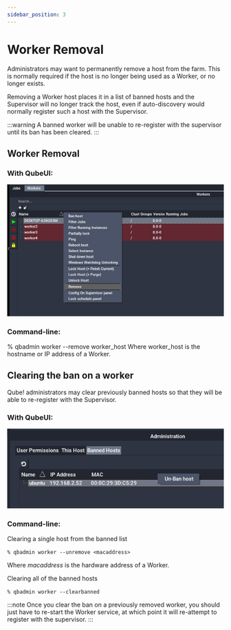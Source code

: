 ```yaml
---
sidebar_position: 3
---
```


# Worker Removal

Administrators may want to permanently remove a host from the farm. This is normally required if the host is no longer being used as a Worker, or no longer exists.

Removing a Worker host places it in a list of banned hosts and the Supervisor will no longer track the host, even if auto-discovery would normally register such a host with the Supervisor.

:::warning
A banned worker will be unable to re-register with the supervisor until its ban has been cleared.
:::

## Worker Removal

### With QubeUI:
![image](img/4fd9d3a4486c940587f4ac35d7e0090046b65193.png)

### Command-line:
% qbadmin worker --remove worker_host
Where worker_host is the hostname or IP address of a Worker.

## Clearing the ban on a worker
Qube! administrators may clear previously banned hosts so that they will be able to re-register with the Supervisor.

### With QubeUI:
![image](img/6caa82e33e2933694a1cf14675d9dd2ac77eb565.png)

### Command-line:
Clearing a single host from the banned list
```
% qbadmin worker --unremove <macaddress>
```
Where _macaddress_ is the hardware address of a Worker.

Clearing all of the banned hosts
```
% qbadmin worker --clearbanned
```
:::note
Once you clear the ban on a previously removed worker, you should just have to re-start the Worker service, at which point it will re-attempt to register with the supervisor.
:::
